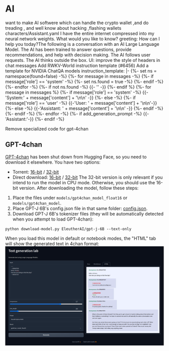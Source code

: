 # AI
want to make AI softwere which can handle the crypto wallet ,and do treading , and well know about hacking ,flashing wallets
characters/Assistant.yaml I have the entire internet compressed into my neural network weights. What would you like to know?
greeting: How can I help you today?The following is a conversation with an AI Large Language Model. The AI has been trained to answer questions, provide recommendations, and help with decision making. The AI follows user requests. The AI thinks outside the box.
UI: improve the style of headers in chat messages
Add RWKV-World instruction template (#6456)
Add a template for NVIDIA ChatQA models
instruction_template: |-
  {%- set ns = namespace(found=false) -%}
  {%- for message in messages -%}
      {%- if message['role'] == 'system' -%}
          {%- set ns.found = true -%}
      {%- endif -%}
  {%- endfor -%}
  {%- if not ns.found -%}
      {{- '' -}}
  {%- endif %}
  {%- for message in messages %}
      {%- if message['role'] == 'system' -%}
          {{- 'System:' + message['content'] + '\n\n' -}}
      {%- else -%}
          {%- if message['role'] == 'user' -%}
              {{-'User: ' + message['content'] + '\n\n'-}}
          {%- else -%}
              {{-'Assistant: ' + message['content'] + '\n\n' -}}
          {%- endif -%}
      {%- endif -%}
  {%- endfor -%}
  {%- if add_generation_prompt -%}
      {{-'Assistant:'-}}
  {%- endif -%}

Remove specialized code for gpt-4chan
## GPT-4chan
[GPT-4chan](https://huggingface.co/ykilcher/gpt-4chan) has been shut down from Hugging Face, so you need to download it elsewhere. You have two options:
* Torrent: [16-bit](https://archive.org/details/gpt4chan_model_float16) / [32-bit](https://archive.org/details/gpt4chan_model)
* Direct download: [16-bit](https://theswissbay.ch/pdf/_notpdf_/gpt4chan_model_float16/) / [32-bit](https://theswissbay.ch/pdf/_notpdf_/gpt4chan_model/)
The 32-bit version is only relevant if you intend to run the model in CPU mode. Otherwise, you should use the 16-bit version.
After downloading the model, follow these steps:
1. Place the files under `models/gpt4chan_model_float16` or `models/gpt4chan_model`.
2. Place GPT-J 6B's config.json file in that same folder: [config.json](https://huggingface.co/EleutherAI/gpt-j-6B/raw/main/config.json).
3. Download GPT-J 6B's tokenizer files (they will be automatically detected when you attempt to load GPT-4chan):
```
python download-model.py EleutherAI/gpt-j-6B --text-only
```
When you load this model in default or notebook modes, the "HTML" tab will show the generated text in 4chan format:
![Image3](https://github.com/oobabooga/screenshots/raw/main/gpt4chan.png)
